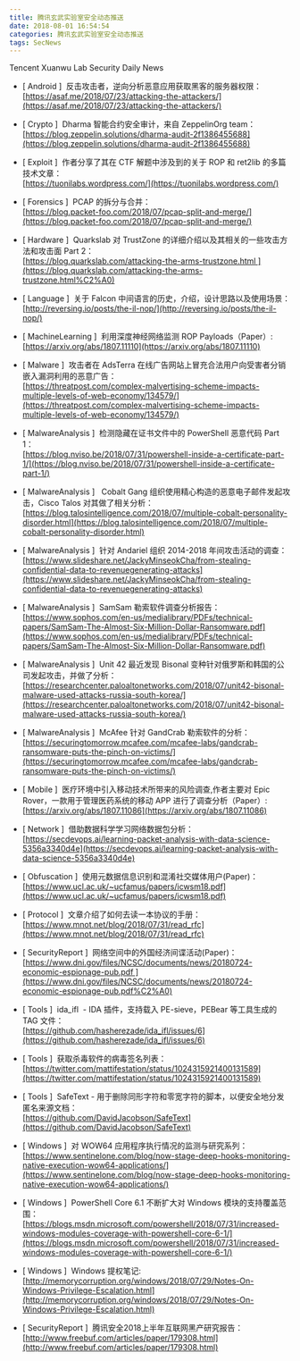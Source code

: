 ```yaml
---
title: 腾讯玄武实验室安全动态推送
date: 2018-08-01 16:54:54
categories: 腾讯玄武实验室安全动态推送
tags: SecNews
---
```


Tencent Xuanwu Lab Security Daily News  
* [ Android ]  反击攻击者，逆向分析恶意应用获取黑客的服务器权限：   
[https://asaf.me/2018/07/23/attacking-the-attackers/](https://asaf.me/2018/07/23/attacking-the-attackers/)  

* [ Crypto ]  Dharma 智能合约安全审计，来自 ZeppelinOrg team： 
[https://blog.zeppelin.solutions/dharma-audit-2f1386455688](https://blog.zeppelin.solutions/dharma-audit-2f1386455688)  

* [ Exploit ]  作者分享了其在 CTF 解题中涉及到的关于 ROP 和 ret2lib 的多篇技术文章：   
[https://tuonilabs.wordpress.com/](https://tuonilabs.wordpress.com/)  

* [ Forensics ]  PCAP 的拆分与合并：   
[https://blog.packet-foo.com/2018/07/pcap-split-and-merge/](https://blog.packet-foo.com/2018/07/pcap-split-and-merge/)  

* [ Hardware ]  Quarkslab 对 TrustZone 的详细介绍以及其相关的一些攻击方法和攻击面 Part 2：  
[https://blog.quarkslab.com/attacking-the-arms-trustzone.html ](https://blog.quarkslab.com/attacking-the-arms-trustzone.html%C2%A0)  

* [ Language ]  关于 Falcon 中间语言的历史，介绍，设计思路以及使用场景：   
[http://reversing.io/posts/the-il-nop/](http://reversing.io/posts/the-il-nop/)  

* [ MachineLearning ]  利用深度神经网络监测 ROP Payloads（Paper）:   
[https://arxiv.org/abs/1807.11110](https://arxiv.org/abs/1807.11110)  

* [ Malware ]  攻击者在 AdsTerra 在线广告网站上冒充合法用户向受害者分销嵌入漏洞利用的恶意广告：   
[https://threatpost.com/complex-malvertising-scheme-impacts-multiple-levels-of-web-economy/134579/](https://threatpost.com/complex-malvertising-scheme-impacts-multiple-levels-of-web-economy/134579/)  

* [ MalwareAnalysis ]  检测隐藏在证书文件中的 PowerShell 恶意代码 Part 1：   
[https://blog.nviso.be/2018/07/31/powershell-inside-a-certificate-part-1/](https://blog.nviso.be/2018/07/31/powershell-inside-a-certificate-part-1/)  

* [ MalwareAnalysis ]   Cobalt Gang 组织使用精心构造的恶意电子邮件发起攻击，Cisco Talos 对其做了相关分析：   
[https://blog.talosintelligence.com/2018/07/multiple-cobalt-personality-disorder.html](https://blog.talosintelligence.com/2018/07/multiple-cobalt-personality-disorder.html)  

* [ MalwareAnalysis ]  针对 Andariel 组织 2014-2018 年间攻击活动的调查：   
[https://www.slideshare.net/JackyMinseokCha/from-stealing-confidential-data-to-revenuegenerating-attacks](https://www.slideshare.net/JackyMinseokCha/from-stealing-confidential-data-to-revenuegenerating-attacks)  

* [ MalwareAnalysis ]  SamSam 勒索软件调查分析报告：   
[https://www.sophos.com/en-us/medialibrary/PDFs/technical-papers/SamSam-The-Almost-Six-Million-Dollar-Ransomware.pdf](https://www.sophos.com/en-us/medialibrary/PDFs/technical-papers/SamSam-The-Almost-Six-Million-Dollar-Ransomware.pdf)  

* [ MalwareAnalysis ]  Unit 42 最近发现 Bisonal 变种针对俄罗斯和韩国的公司发起攻击，并做了分析：   
[https://researchcenter.paloaltonetworks.com/2018/07/unit42-bisonal-malware-used-attacks-russia-south-korea/](https://researchcenter.paloaltonetworks.com/2018/07/unit42-bisonal-malware-used-attacks-russia-south-korea/)  

* [ MalwareAnalysis ]  McAfee 针对 GandCrab 勒索软件的分析：   
[https://securingtomorrow.mcafee.com/mcafee-labs/gandcrab-ransomware-puts-the-pinch-on-victims/](https://securingtomorrow.mcafee.com/mcafee-labs/gandcrab-ransomware-puts-the-pinch-on-victims/)  

* [ Mobile ]  医疗环境中引入移动技术所带来的风险调查,作者主要对 Epic Rover，一款用于管理医药系统的移动 APP 进行了调查分析（Paper）:   
[https://arxiv.org/abs/1807.11086](https://arxiv.org/abs/1807.11086)  

* [ Network ]  借助数据科学学习网络数据包分析：   
[https://secdevops.ai/learning-packet-analysis-with-data-science-5356a3340d4e](https://secdevops.ai/learning-packet-analysis-with-data-science-5356a3340d4e)  

* [ Obfuscation ]  使用元数据信息识别和混淆社交媒体用户(Paper)：   
[https://www.ucl.ac.uk/~ucfamus/papers/icwsm18.pdf](https://www.ucl.ac.uk/~ucfamus/papers/icwsm18.pdf)  

* [ Protocol ]  文章介绍了如何去读一本协议的手册：   
[https://www.mnot.net/blog/2018/07/31/read_rfc](https://www.mnot.net/blog/2018/07/31/read_rfc)  

* [ SecurityReport ]  网络空间中的外国经济间谍活动(Paper)：   
[https://www.dni.gov/files/NCSC/documents/news/20180724-economic-espionage-pub.pdf ](https://www.dni.gov/files/NCSC/documents/news/20180724-economic-espionage-pub.pdf%C2%A0)  

* [ Tools ]  ida_ifl  - IDA 插件，支持载入 PE-sieve，PEBear 等工具生成的 TAG 文件：   
[https://github.com/hasherezade/ida_ifl/issues/6](https://github.com/hasherezade/ida_ifl/issues/6)  

* [ Tools ]  获取杀毒软件的病毒签名列表：   
[https://twitter.com/mattifestation/status/1024315921400131589](https://twitter.com/mattifestation/status/1024315921400131589)  

* [ Tools ]  SafeText - 用于删除同形字符和零宽字符的脚本，以便安全地分发匿名来源文档：   
[https://github.com/DavidJacobson/SafeText](https://github.com/DavidJacobson/SafeText)  

* [ Windows ]  对 WOW64 应用程序执行情况的监测与研究系列：   
[https://www.sentinelone.com/blog/now-stage-deep-hooks-monitoring-native-execution-wow64-applications/](https://www.sentinelone.com/blog/now-stage-deep-hooks-monitoring-native-execution-wow64-applications/)  

* [ Windows ]  PowerShell Core 6.1 不断扩大对 Windows 模块的支持覆盖范围：   
[https://blogs.msdn.microsoft.com/powershell/2018/07/31/increased-windows-modules-coverage-with-powershell-core-6-1/](https://blogs.msdn.microsoft.com/powershell/2018/07/31/increased-windows-modules-coverage-with-powershell-core-6-1/)  

* [ Windows ]  Windows 提权笔记:   
[http://memorycorruption.org/windows/2018/07/29/Notes-On-Windows-Privilege-Escalation.html](http://memorycorruption.org/windows/2018/07/29/Notes-On-Windows-Privilege-Escalation.html)  

* [ SecurityReport ]  腾讯安全2018上半年互联网黑产研究报告： 
[http://www.freebuf.com/articles/paper/179308.html](http://www.freebuf.com/articles/paper/179308.html)  

